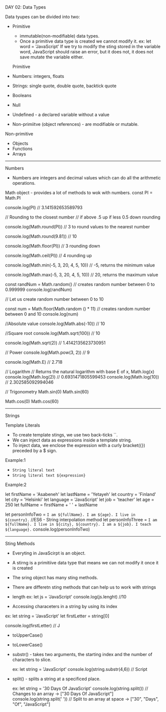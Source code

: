 DAY 02: Data Types

Data tyupes can be divided into two:
  - Primitive 
    - immutable(non-modifiable) data types.  
    - Once a primitive data type is created we cannot modify it.
      ex: let word = 'JavaScript'
      If we try to modify the sting stored in the variable word, JavaScript should raise an error, but it does not, it does not save mutate the variable either.
    
    Primitive
  - Numbers: integers, floats
  - Strings: single quote, double quote, backtick quote
  - Booleans
  - Null
  - Undefined - a declared variable without a value



- Non-primiitve (object references) - are modifiable or mutable.  

Non-primitive
  - Objects
  - Functions
  - Arrays


*************************************************************************************************************

Numbers
  - Numbers are integers and decimal values which can do all the arithmetic operations.

  Math object - provides a lot of methods to wok with numbers.
  const PI = Math.PI

console.log(PI)                            // 3.141592653589793

// Rounding to the closest number
// if above .5 up if less 0.5 down rounding

console.log(Math.round(PI))                // 3 to round values to the nearest number

console.log(Math.round(9.81))              // 10

console.log(Math.floor(PI))                // 3 rounding down

console.log(Math.ceil(PI))                 // 4 rounding up

console.log(Math.min(-5, 3, 20, 4, 5, 10)) // -5, returns the minimum value

console.log(Math.max(-5, 3, 20, 4, 5, 10)) // 20, returns the maximum value

const randNum = Math.random() // creates random number between 0 to 0.999999
console.log(randNum)

// Let us  create random number between 0 to 10

const num = Math.floor(Math.random () * 11) // creates random number between 0 and 10
console.log(num)

//Absolute value
console.log(Math.abs(-10))      // 10

//Square root
console.log(Math.sqrt(100))     // 10

console.log(Math.sqrt(2))       // 1.4142135623730951

// Power
console.log(Math.pow(3, 2))     // 9

console.log(Math.E)             // 2.718

// Logarithm
// Returns the natural logarithm with base E of x, Math.log(x)
console.log(Math.log(2))        // 0.6931471805599453
console.log(Math.log(10))       // 2.302585092994046

// Trigonometry
Math.sin(0)
Math.sin(60)

Math.cos(0)
Math.cos(60)

*************************************************************************************************************

Strings 


Template Literals 
  - To create template stings, we use two back-ticks ``.  
  - We can inject data as expressions inside a template string.  
  - To inject data, we enclose the expression with a curly bracket({}) preceded by a $ sign.

Example:1
  - `String literal text`
  - `String literal text ${expression}`

Example:2

let firstName = 'Asabeneh'
let lastName = 'Yetayeh'
let country = 'Finland'
let city = 'Helsinki'
let language = 'JavaScript'
let job = 'teacher'
let age = 250
let fullName = firstName + ' ' + lastName

let personInfoTwo = `I am ${fullName}. I am ${age}. I live in ${country}.` //ES6 - String interpolation method
let personInfoThree = `I am ${fullName}. I live in ${city}, ${country}. I am a ${job}. I teach ${language}.`
console.log(personInfoTwo)


*************************************************************************************************************

Sting Methods
 - Everyting in JavaScirpt is an object.
 - A stirng is a primitiive data type that means we can not modify it once it is created
 - The sring object has many sting methods.
 - There are differetn sting methods that can help us to work with strings

  - length
    ex: let js = 'JavaScript'
      console.log(js.lenght) //10
  
  - Accessing characeters in a string by using its index
  
  ex:
  let string = 'JavaScript'
  let firstLetter = string[0]

  console.log(firstLetter)    // J

  - toUpperCase()
  - toLowerCase()

  - substr() - takes two arguments, the starting index and the number of characters to slice.
    
    ex:
    let string = 'JavaScript'
    console.log(string.substr(4,6))    // Script
  
  - split() - splits a string at a specificed place.
    
    ex:
    let string = '30 Days Of JavaScript'
    console.log(string.split())     // Changes to an array -> ["30 Days Of JavaScript"]
    console.log(string.split(' '))  // Split to an array at space -> ["30", "Days", "Of", "JavaScript"]
